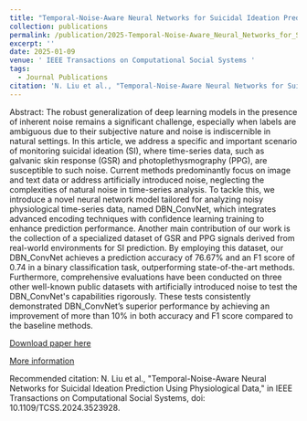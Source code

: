 ```yaml
---
title: "Temporal-Noise-Aware Neural Networks for Suicidal Ideation Prediction Using Physiological Data"
collection: publications
permalink: /publication/2025-Temporal-Noise-Aware_Neural_Networks_for_Suicidal_Ideation_Prediction_Using_Physiological_Data
excerpt: ''
date: 2025-01-09
venue: ' IEEE Transactions on Computational Social Systems '
tags:
  - Journal Publications
citation: 'N. Liu et al., "Temporal-Noise-Aware Neural Networks for Suicidal Ideation Prediction Using Physiological Data," in IEEE Transactions on Computational Social Systems, doi: 10.1109/TCSS.2024.3523928.'
---
```


Abstract:   The robust generalization of deep learning models in the presence of inherent noise remains a significant challenge, especially when labels are ambiguous due to their subjective nature and noise is indiscernible in natural settings. In this article, we address a specific and important scenario of monitoring suicidal ideation (SI), where time-series data, such as galvanic skin response (GSR) and photoplethysmography (PPG), are susceptible to such noise. Current methods predominantly focus on image and text data or address artificially introduced noise, neglecting the complexities of natural noise in time-series analysis. To tackle this, we introduce a novel neural network model tailored for analyzing noisy physiological time-series data, named DBN_ConvNet, which integrates advanced encoding techniques with confidence learning training to enhance prediction performance. Another main contribution of our work is the collection of a specialized dataset of GSR and PPG signals derived from real-world environments for SI prediction. By employing this dataset, our DBN_ConvNet achieves a prediction accuracy of 76.67% and an F1 score of 0.74 in a binary classification task, outperforming state-of-the-art methods. Furthermore, comprehensive evaluations have been conducted on three other well-known public datasets with artificially introduced noise to test the DBN_ConvNet's capabilities rigorously. These tests consistently demonstrated DBN_ConvNet’s superior performance by achieving an improvement of more than 10% in both accuracy and F1 score compared to the baseline methods.



[Download paper here](http://yongjinliu.github.io/files/2025-Temporal-Noise-Aware_Neural_Networks_for_Suicidal_Ideation_Prediction_Using_Physiological_Data.pdf)


[More information](https://cg.cs.tsinghua.edu.cn/people/~Yongjin/Yongjin.htm)

Recommended citation: N. Liu et al., "Temporal-Noise-Aware Neural Networks for Suicidal Ideation Prediction Using Physiological Data," in IEEE Transactions on Computational Social Systems, doi: 10.1109/TCSS.2024.3523928.




